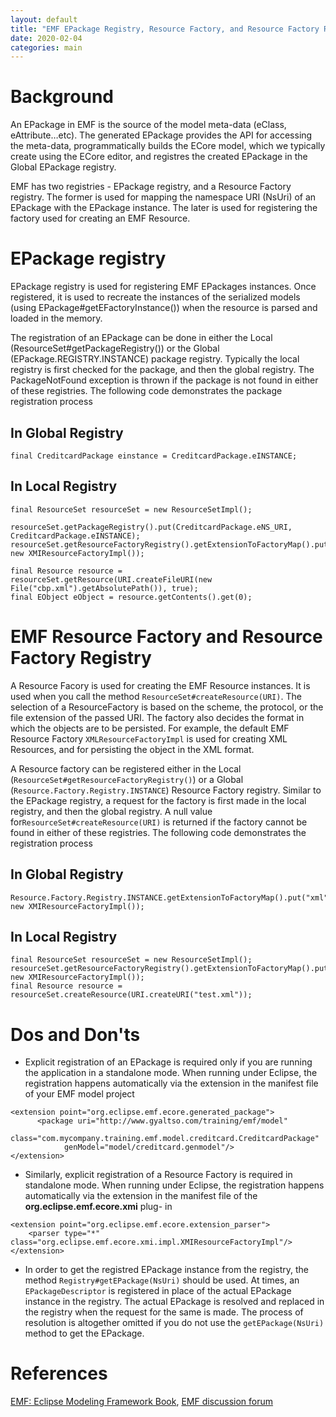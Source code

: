 ```yaml
---
layout: default
title: "EMF EPackage Registry, Resource Factory, and Resource Factory Registry"
date: 2020-02-04
categories: main
---
```


# Background

An EPackage in EMF is the source of the model meta-data (eClass, eAttribute…etc). The generated EPackage provides the API for accessing the meta-data, programmatically builds the ECore model, which we typically create using the ECore editor, and registres the created EPackage in the Global EPackage registry.

EMF has two registries - EPackage registry, and a Resource Factory registry. The former is used for mapping the namespace URI (NsUri) of an EPackage with the EPackage instance. The later is used for registering the factory used for creating an EMF Resource.

# EPackage registry

EPackage registry is used for registering EMF EPackages instances. Once registered, it is used to recreate the instances of the serialized models (using EPackage#getEFactoryInstance()) when the resource is parsed and loaded in the memory.

The registration of an EPackage can be done in either the Local (ResourceSet#getPackageRegistry()) or the Global (EPackage.REGISTRY.INSTANCE) package registry. Typically the local registry is first checked for the package, and then the global registry. The PackageNotFound exception is thrown if the package is not found in either of these registries. The following code demonstrates the package registration process

## In Global Registry

```
final CreditcardPackage einstance = CreditcardPackage.eINSTANCE;
```

## In Local Registry

```
final ResourceSet resourceSet = new ResourceSetImpl();

resourceSet.getPackageRegistry().put(CreditcardPackage.eNS_URI, CreditcardPackage.eINSTANCE);
resourceSet.getResourceFactoryRegistry().getExtensionToFactoryMap().put("xml", new XMIResourceFactoryImpl());

final Resource resource = resourceSet.getResource(URI.createFileURI(new File("cbp.xml").getAbsolutePath()), true);
final EObject eObject = resource.getContents().get(0);
```

# EMF Resource Factory and Resource Factory Registry

A Resource Facory is used for creating the EMF Resource instances. It is used when you call the method `ResourceSet#createResource(URI)`. The selection of a ResourceFactory is based on the scheme, the protocol, or the file extension of the passed URI. The factory also decides the format in which the objects are to be persisted. For example, the default EMF Resource Factory `XMLResourceFactoryImpl` is used for creating XML Resources, and for persisting the object in the XML format.

A Resource factory can be registered either in the Local (`ResourceSet#getResourceFactoryRegistry()`) or a Global (`Resource.Factory.Registry.INSTANCE`) Resource Factory registry. Similar to the EPackage registry, a request for the factory is first made in the local registry, and then the global registry. A null value for`ResourceSet#createResource(URI)` is returned if the factory cannot be found in either of these registries. The following code demonstrates the registration process

## In Global Registry

```
Resource.Factory.Registry.INSTANCE.getExtensionToFactoryMap().put("xml", new XMIResourceFactoryImpl());
```

## In Local Registry

```
final ResourceSet resourceSet = new ResourceSetImpl();
resourceSet.getResourceFactoryRegistry().getExtensionToFactoryMap().put("xml", new XMIResourceFactoryImpl());
final Resource resource = resourceSet.createResource(URI.createURI("test.xml"));
```

# Dos and Don'ts

- Explicit registration of an EPackage is required only if you are running the application in a standalone mode. When running under Eclipse, the registration happens automatically via the extension in the manifest file of your EMF model project

```
<extension point="org.eclipse.emf.ecore.generated_package">
      <package uri="http://www.gyaltso.com/training/emf/model"
            class="com.mycompany.training.emf.model.creditcard.CreditcardPackage"
            genModel="model/creditcard.genmodel"/>
</extension>
```

- Similarly, explicit registration of a Resource Factory is required in standalone mode. When running under Eclipse, the registration happens automatically via the extension in the manifest file of the **org.eclipse.emf.ecore.xmi** plug- in

```
<extension point="org.eclipse.emf.ecore.extension_parser">
    <parser type="*" class="org.eclipse.emf.ecore.xmi.impl.XMIResourceFactoryImpl"/>
</extension>
```

- In order to get the registred EPackage instance from the registry, the method `Registry#getEPackage(NsUri)` should be used. At times, an `EPackageDescriptor` is registered in place of the actual EPackage instance in the registry. The actual EPackage is resolved and replaced in the registry when the request for the same is made. The process of resolution is altogether omitted if you do not use the `getEPackage(NsUri)` method to get the EPackage.

# References

[EMF: Eclipse Modeling Framework Book](https://www.amazon.com/EMF-Eclipse-Modeling-Framework-2nd/dp/0321331885),
[EMF discussion forum](https://www.eclipse.org/forums/index.php?t=thread&frm_id=108)
